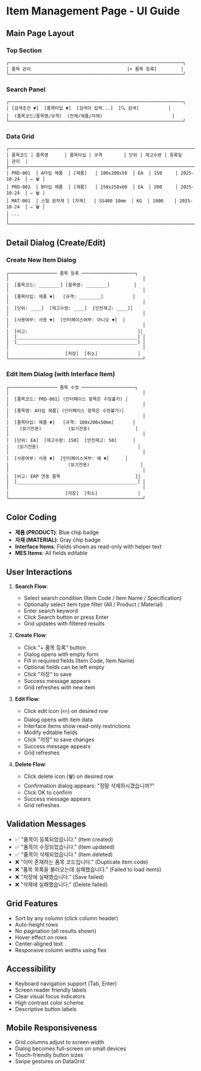 # Item Management Page - UI Guide

## Main Page Layout

### Top Section
```
┌─────────────────────────────────────────────────────────────────┐
│ 품목 관리                                    [+ 품목 등록]         │
└─────────────────────────────────────────────────────────────────┘
```

### Search Panel
```
┌─────────────────────────────────────────────────────────────────┐
│ [검색조건 ▼]  [품목타입 ▼]  [검색어 입력...]  [🔍 검색]           │
│  (품목코드/품목명/규격)  (전체/제품/자재)                          │
└─────────────────────────────────────────────────────────────────┘
```

### Data Grid
```
┌─────────────────────────────────────────────────────────────────────────────┐
│ 품목코드 │ 품목명      │ 품목타입 │ 규격        │ 단위 │ 재고수량 │ 등록일       │ 관리  │
├─────────────────────────────────────────────────────────────────────────────┤
│ PRD-001  │ A타입 제품  │ [제품]   │ 100x200x50  │ EA  │ 150     │ 2025-10-24  │ ✏️ 🗑️ │
│ PRD-002  │ B타입 제품  │ [제품]   │ 150x250x60  │ EA  │ 200     │ 2025-10-24  │ ✏️ 🗑️ │
│ MAT-001  │ 스틸 원자재 │ [자재]   │ SS400 10mm  │ KG  │ 1000    │ 2025-10-24  │ ✏️ 🗑️ │
│ ...                                                                           │
└─────────────────────────────────────────────────────────────────────────────┘
```

## Detail Dialog (Create/Edit)

### Create New Item Dialog
```
┌────────────────── 품목 등록 ────────────────────┐
│                                                  │
│  [품목코드: ________] [품목명: ________]         │
│                                                  │
│  [품목타입: 제품 ▼]   [규격: ________]           │
│                                                  │
│  [단위: ____]  [재고수량: ____]  [안전재고: ____]│
│                                                  │
│  [사용여부: 사용 ▼]  [인터페이스여부: 아니오 ▼]  │
│                                                  │
│  [비고:                                         ]│
│  [_____________________________________________] │
│  [_____________________________________________] │
│                                                  │
│                     [저장]  [취소]               │
└──────────────────────────────────────────────────┘
```

### Edit Item Dialog (with Interface Item)
```
┌────────────────── 품목 수정 ────────────────────┐
│                                                  │
│  [품목코드: PRD-001] (인터페이스 항목은 수정불가) │
│                                                  │
│  [품목명: A타입 제품] (인터페이스 항목은 수정불가)│
│                                                  │
│  [품목타입: 제품 ▼]   [규격: 100x200x50mm]       │
│    (읽기전용)          (읽기전용)                 │
│                                                  │
│  [단위: EA]  [재고수량: 150]  [안전재고: 50]      │
│   (읽기전용)                                     │
│                                                  │
│  [사용여부: 사용 ▼]  [인터페이스여부: 예 ▼]      │
│                      (읽기전용)                   │
│                                                  │
│  [비고: ERP 연동 품목                            ]│
│  [_____________________________________________] │
│                                                  │
│                     [저장]  [취소]               │
└──────────────────────────────────────────────────┘
```

## Color Coding

- **제품 (PRODUCT)**: Blue chip badge
- **자재 (MATERIAL)**: Gray chip badge
- **Interface Items**: Fields shown as read-only with helper text
- **MES Items**: All fields editable

## User Interactions

1. **Search Flow**:
   - Select search condition (Item Code / Item Name / Specification)
   - Optionally select item type filter (All / Product / Material)
   - Enter search keyword
   - Click Search button or press Enter
   - Grid updates with filtered results

2. **Create Flow**:
   - Click "+ 품목 등록" button
   - Dialog opens with empty form
   - Fill in required fields (Item Code, Item Name)
   - Optional fields can be left empty
   - Click "저장" to save
   - Success message appears
   - Grid refreshes with new item

3. **Edit Flow**:
   - Click edit icon (✏️) on desired row
   - Dialog opens with item data
   - Interface items show read-only restrictions
   - Modify editable fields
   - Click "저장" to save changes
   - Success message appears
   - Grid refreshes

4. **Delete Flow**:
   - Click delete icon (🗑️) on desired row
   - Confirmation dialog appears: "정말 삭제하시겠습니까?"
   - Click OK to confirm
   - Success message appears
   - Grid refreshes

## Validation Messages

- ✅ "품목이 등록되었습니다." (Item created)
- ✅ "품목이 수정되었습니다." (Item updated)
- ✅ "품목이 삭제되었습니다." (Item deleted)
- ❌ "이미 존재하는 품목 코드입니다." (Duplicate item code)
- ❌ "품목 목록을 불러오는데 실패했습니다." (Failed to load items)
- ❌ "저장에 실패했습니다." (Save failed)
- ❌ "삭제에 실패했습니다." (Delete failed)

## Grid Features

- Sort by any column (click column header)
- Auto-height rows
- No pagination (all results shown)
- Hover effect on rows
- Center-aligned text
- Responsive column widths using flex

## Accessibility

- Keyboard navigation support (Tab, Enter)
- Screen reader friendly labels
- Clear visual focus indicators
- High contrast color scheme
- Descriptive button labels

## Mobile Responsiveness

- Grid columns adjust to screen width
- Dialog becomes full-screen on small devices
- Touch-friendly button sizes
- Swipe gestures on DataGrid
